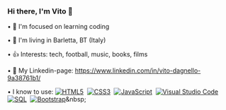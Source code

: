 ### Hi there, I'm Vito 👋

• 🎯 I'm focused on learning coding


• 🏡 I'm living in Barletta, BT (Italy)


• 👍 Interests: tech, football, music, books, films


• 🔗 My Linkedin-page: https://www.linkedin.com/in/vito-dagnello-9a38761b1/


• I know to use:
[![HTML5](https://img.shields.io/badge/-HTML5-orange?style=for-the-badge&logo=html5&logoColor=white)](https://validator.w3.org/)&nbsp;&nbsp;[![CSS3](https://img.shields.io/badge/-CSS3-blue?style=for-the-badge&logo=css3&logoColor=white)](https://www.w3.org/Style/CSS/)&nbsp;&nbsp;[![JavaScript](https://img.shields.io/badge/-JavaScript-yellow?style=for-the-badge&logo=javascript&logoColor=white)](https://developer.mozilla.org/en-US/docs/Web/JavaScript)&nbsp;&nbsp;[![Visual Studio Code](https://img.shields.io/badge/-Visual%20Studio%20Code-007ACC?style=for-the-badge&logo=visual-studio-code&logoColor=white)](https://code.visualstudio.com/)&nbsp;&nbsp;[![SQL](https://img.shields.io/badge/-SQL-lightgrey?style=for-the-badge&logo=sql&logoColor=white)](https://en.wikipedia.org/wiki/SQL)&nbsp;&nbsp;[![Bootstrap](https://img.shields.io/badge/-Bootstrap-violet?style=for-the-badge&logo=bootsrap&logoColor=white)](https://en.wikipedia.org/wiki/Bootstrap](https://img.shields.io/badge/-Bootstrap-violet?style=for-the-badge&logo=bootstrap&logoColor=white)https://img.shields.io/badge/-Bootstrap-violet?style=for-the-badge&logo=bootstrap&logoColor=white)&nbsp;&nbsp;











